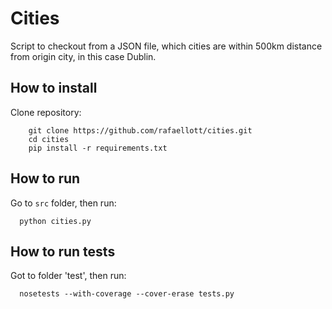 # Cities

Script to checkout from a JSON file, which cities are within 500km distance from origin city, in this case Dublin.

## How to install

Clone repository:
```
    git clone https://github.com/rafaellott/cities.git
    cd cities
    pip install -r requirements.txt
```


## How to run

Go to ```src``` folder, then run:
```
  python cities.py
```

## How to run tests

Got to folder 'test', then run:
```
  nosetests --with-coverage --cover-erase tests.py
```

